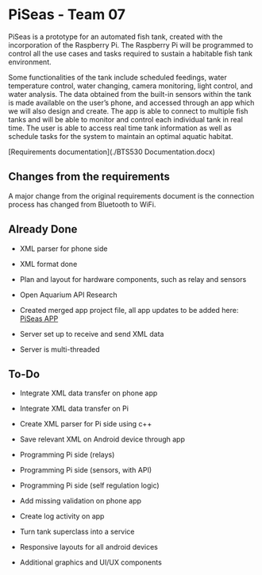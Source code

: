 # PiSeas - Team 07

PiSeas is a prototype for an automated fish tank, created with the incorporation of the Raspberry Pi. The Raspberry Pi will be programmed to control all the use cases and tasks required to sustain a habitable fish tank environment. 

Some functionalities of the tank include scheduled feedings, water temperature control, water changing, camera monitoring, light control, and water analysis. The data obtained from the built-in sensors within the tank is made available on the user’s phone, and accessed through an app which we will also design and create. The app is able to connect to multiple fish tanks and will be able to monitor and control each individual tank in real time. The user is able to access real time tank information as well as schedule tasks for the system to maintain an optimal aquatic habitat. 

[Requirements documentation](./BTS530 Documentation.docx)

## Changes from the requirements 
A major change from the original requirements document is the connection process has changed from Bluetooth to WiFi. 

## Already Done
* XML parser for phone side  
* XML format done

* Plan and layout for hardware components, such as relay and sensors
* Open Aquarium API Research  

* Created merged app project file, all app updates to be added here: 
[PiSeas APP](./PiSeas-AndroidAPP)  

* Server set up to receive and send XML data
* Server is multi-threaded 


## To-Do
* Integrate XML data transfer on phone app
* Integrate XML data transfer on Pi  
* Create XML parser for Pi side using c++ 
* Save relevant XML on Android device through app  

* Programming Pi side (relays)
* Programming Pi side (sensors, with API)
* Programming Pi side (self regulation logic)  

* Add missing validation on phone app   
* Create log activity on app
* Turn tank superclass into a service 
* Responsive layouts for all android devices 
* Additional graphics and UI/UX components
